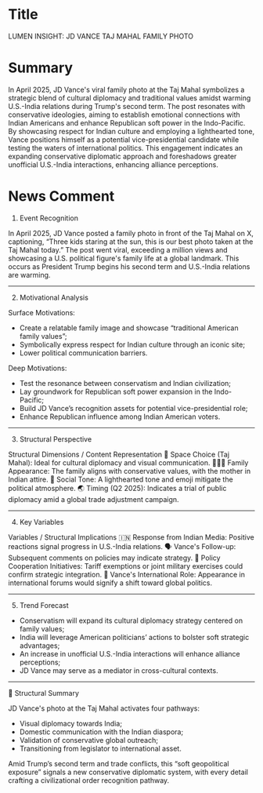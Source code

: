 # Title
LUMEN INSIGHT: JD VANCE TAJ MAHAL FAMILY PHOTO

# Summary
In April 2025, JD Vance's viral family photo at the Taj Mahal symbolizes a strategic blend of cultural diplomacy and traditional values amidst warming U.S.-India relations during Trump's second term. The post resonates with conservative ideologies, aiming to establish emotional connections with Indian Americans and enhance Republican soft power in the Indo-Pacific. By showcasing respect for Indian culture and employing a lighthearted tone, Vance positions himself as a potential vice-presidential candidate while testing the waters of international politics. This engagement indicates an expanding conservative diplomatic approach and foreshadows greater unofficial U.S.-India interactions, enhancing alliance perceptions.

# News Comment
1. Event Recognition

In April 2025, JD Vance posted a family photo in front of the Taj Mahal on X, captioning, “Three kids staring at the sun, this is our best photo taken at the Taj Mahal today.” The post went viral, exceeding a million views and showcasing a U.S. political figure's family life at a global landmark. This occurs as President Trump begins his second term and U.S.-India relations are warming.

---

2. Motivational Analysis

Surface Motivations:
- Create a relatable family image and showcase “traditional American family values”;
- Symbolically express respect for Indian culture through an iconic site;
- Lower political communication barriers.

Deep Motivations:
- Test the resonance between conservatism and Indian civilization;
- Lay groundwork for Republican soft power expansion in the Indo-Pacific;
- Build JD Vance’s recognition assets for potential vice-presidential role;
- Enhance Republican influence among Indian American voters.

---

3. Structural Perspective

Structural Dimensions / Content Representation
📍 Space Choice (Taj Mahal): Ideal for cultural diplomacy and visual communication.
🧑‍🤝‍🧑 Family Appearance: The family aligns with conservative values, with the mother in Indian attire.
📲 Social Tone: A lighthearted tone and emoji mitigate the political atmosphere.
🌏 Timing (Q2 2025): Indicates a trial of public diplomacy amid a global trade adjustment campaign.

---

4. Key Variables

Variables / Structural Implications
🇮🇳 Response from Indian Media: Positive reactions signal progress in U.S.-India relations.
🗣 Vance's Follow-up: Subsequent comments on policies may indicate strategy.
📆 Policy Cooperation Initiatives: Tariff exemptions or joint military exercises could confirm strategic integration.
🧭 Vance's International Role: Appearance in international forums would signify a shift toward global politics.

---

5. Trend Forecast
- Conservatism will expand its cultural diplomacy strategy centered on family values;
- India will leverage American politicians’ actions to bolster soft strategic advantages;
- An increase in unofficial U.S.-India interactions will enhance alliance perceptions;
- JD Vance may serve as a mediator in cross-cultural contexts.

---

🧩 Structural Summary

JD Vance's photo at the Taj Mahal activates four pathways:
- Visual diplomacy towards India;
- Domestic communication with the Indian diaspora;
- Validation of conservative global outreach;
- Transitioning from legislator to international asset.

Amid Trump’s second term and trade conflicts, this “soft geopolitical exposure” signals a new conservative diplomatic system, with every detail crafting a civilizational order recognition pathway.
